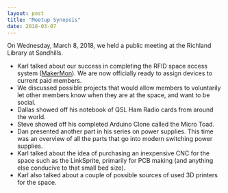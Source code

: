 ```yaml
---
layout: post
title: "Meetup Synopsis"
date: 2018-03-07
---
```


On Wednesday, March 8, 2018, we held a public meeting at the Richland Library at Sandhills.  

* Karl talked about our success in completing the RFID space access system ([MakerMon](https://github.com/ColaMakerspace/makermon)). We are now officially ready to assign devices to current paid members.
* We discussed possible projects that would allow members to voluntarily let other members know when they are at the space, and want to be social.
* Dallas showed off his notebook of QSL Ham Radio cards from around the world.
* Steve showed off his completed Arduino Clone called the Micro Toad.
* Dan presented another part in his series on power supplies. This time was an overview of all the parts that go into modern switching power supplies.
* Karl talked about the idea of purchasing an inexpensive CNC for the space such as the LinkSprite, primarily for PCB making (and anything else conducive to that small bed size).
* Karl also talked about a couple of possible sources of used 3D printers for the space.